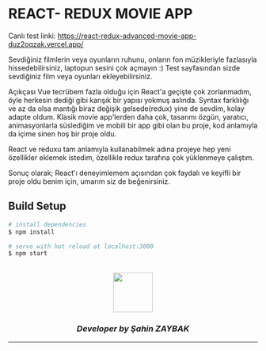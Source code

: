 # REACT- REDUX MOVIE APP
Canlı test linki: https://react-redux-advanced-movie-app-duz2oqzak.vercel.app/

Sevdiğiniz filmlerin veya oyunların ruhunu, onların fon müzikleriyle fazlasıyla hissedebilirsiniz, laptopun sesini çok açmayın :)
Test sayfasından sizde sevdiğiniz film veya oyunları ekleyebilirsiniz.

Açıkçası Vue tecrübem fazla olduğu için React'a geçişte çok zorlanmadım, öyle herkesin dediği gibi karışık bir yapısı yokmuş aslında. Syntax farklılığı ve az da olsa mantığı biraz değişik gelsede(redux) yine de sevdim, kolay adapte oldum. Klasik movie app'lerden daha çok, tasarımı özgün, yaratıcı, animasyonlarla süslediğim ve mobili bir app gibi olan bu proje, kod anlamıyla da içime sinen hoş bir proje oldu.

React ve reduxu tam anlamıyla kullanabilmek adına projeye hep yeni özellikler eklemek istedim, özellikle redux tarafına çok yüklenmeye çalıştım.

Sonuç olarak; React'ı deneyimlemem açısından çok faydalı ve keyifli bir proje oldu benim için, umarım siz de beğenirsiniz.

## Build Setup

```bash
# install dependencies
$ npm install

# serve with hot reload at localhost:3000
$ npm start
```

<br>
<div align="center">
  <img src="https://image.flaticon.com/teams/slug/smashicons.jpg" width="80">
  <h3><i>Developer by Şahin ZAYBAK </i></h3>
  <hr/>
</div>

